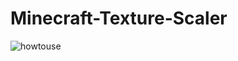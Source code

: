 # Minecraft-Texture-Scaler
![howtouse](https://user-images.githubusercontent.com/88260244/210194569-53464b6e-441f-477a-9f91-71e1cfd13a78.gif)
